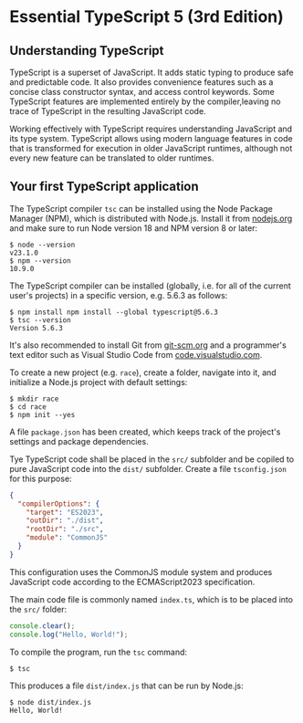 # Essential TypeScript 5 (3rd Edition)

## Understanding TypeScript

TypeScript is a superset of JavaScript. It adds static typing to produce safe
and predictable code. It also provides convenience features such as a concise
class constructor syntax, and access control keywords. Some TypeScript features
are implemented entirely by the compiler,leaving no trace of TypeScript in the
resulting JavaScript code.

Working effectively with TypeScript requires understanding JavaScript and its
type system. TypeScript allows using modern language features in code that is
transformed for execution in older JavaScript runtimes, although not every new
feature can be translated to older runtimes.

## Your first TypeScript application

The TypeScript compiler `tsc` can be installed using the Node Package Manager
(NPM), which is distributed with Node.js. Install it from
[nodejs.org](https://nodejs.org) and make sure to run Node version 18 and NPM
version 8 or later:

    $ node --version
    v23.1.0
    $ npm --version
    10.9.0

The TypeScript compiler can be installed (globally, i.e. for all of the current
user's projects) in a specific version, e.g. 5.6.3 as follows:

    $ npm install npm install --global typescript@5.6.3
    $ tsc --version
    Version 5.6.3

It's also recommended to install Git from [git-scm.org](https://git-scm.org) and
a programmer's text editor such as Visual Studio Code from
[code.visualstudio.com](https://code.visualstudio.com).

To create a new project (e.g. `race`), create a folder, navigate into it, and
initialize a Node.js project with default settings:

    $ mkdir race
    $ cd race
    $ npm init --yes

A file `package.json` has been created, which keeps track of the project's
settings and package dependencies.

Tye TypeScript code shall be placed in the `src/` subfolder and be copiled to
pure JavaScript code into the `dist/` subfolder. Create a file `tsconfig.json`
for this purpose:

```json
{
  "compilerOptions": {
    "target": "ES2023",
    "outDir": "./dist",
    "rootDir": "./src",
    "module": "CommonJS"
  }
}
```

This configuration uses the CommonJS module system and produces JavaScript code
according to the ECMAScript2023 specification.

The main code file is commonly named `index.ts`, which is to be placed into the
`src/` folder:

```typescript
console.clear();
console.log("Hello, World!");
```

To compile the program, run the `tsc` command:

    $ tsc

This produces a file `dist/index.js` that can be run by Node.js:

    $ node dist/index.js
    Hello, World!
